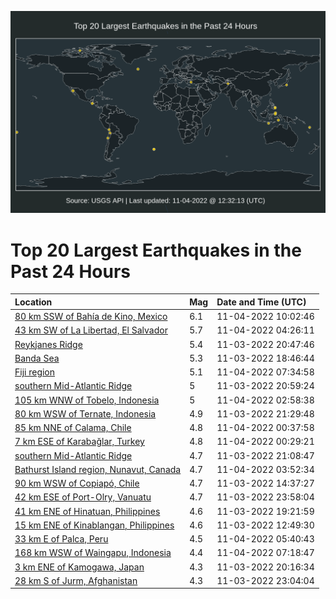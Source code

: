 ![Map](./map.png)

# Top 20 Largest Earthquakes in the Past 24 Hours

| Location | Mag | Date and Time (UTC) |
|:---|:---|:---|
| [80 km SSW of Bahía de Kino, Mexico](https://earthquake.usgs.gov/earthquakes/eventpage/us7000imgl) | 6.1 | 11-04-2022 10:02:46 |
| [43 km SW of La Libertad, El Salvador](https://earthquake.usgs.gov/earthquakes/eventpage/us7000imeu) | 5.7 | 11-04-2022 04:26:11 |
| [Reykjanes Ridge](https://earthquake.usgs.gov/earthquakes/eventpage/us7000imat) | 5.4 | 11-03-2022 20:47:46 |
| [Banda Sea](https://earthquake.usgs.gov/earthquakes/eventpage/us7000im9n) | 5.3 | 11-03-2022 18:46:44 |
| [Fiji region](https://earthquake.usgs.gov/earthquakes/eventpage/us7000img0) | 5.1 | 11-04-2022 07:34:58 |
| [southern Mid-Atlantic Ridge](https://earthquake.usgs.gov/earthquakes/eventpage/us7000imax) | 5 | 11-03-2022 20:59:24 |
| [105 km WNW of Tobelo, Indonesia](https://earthquake.usgs.gov/earthquakes/eventpage/us7000imdx) | 5 | 11-04-2022 02:58:38 |
| [80 km WSW of Ternate, Indonesia](https://earthquake.usgs.gov/earthquakes/eventpage/us7000imb1) | 4.9 | 11-03-2022 21:29:48 |
| [85 km NNE of Calama, Chile](https://earthquake.usgs.gov/earthquakes/eventpage/us7000imca) | 4.8 | 11-04-2022 00:37:58 |
| [7 km ESE of Karabağlar, Turkey](https://earthquake.usgs.gov/earthquakes/eventpage/us7000imc7) | 4.8 | 11-04-2022 00:29:21 |
| [southern Mid-Atlantic Ridge](https://earthquake.usgs.gov/earthquakes/eventpage/us7000imbc) | 4.7 | 11-03-2022 21:08:47 |
| [Bathurst Island region, Nunavut, Canada](https://earthquake.usgs.gov/earthquakes/eventpage/us7000imej) | 4.7 | 11-04-2022 03:52:34 |
| [90 km WSW of Copiapó, Chile](https://earthquake.usgs.gov/earthquakes/eventpage/us7000im7r) | 4.7 | 11-03-2022 14:37:27 |
| [42 km ESE of Port-Olry, Vanuatu](https://earthquake.usgs.gov/earthquakes/eventpage/us7000imc1) | 4.7 | 11-03-2022 23:58:04 |
| [41 km ENE of Hinatuan, Philippines](https://earthquake.usgs.gov/earthquakes/eventpage/us7000ima3) | 4.6 | 11-03-2022 19:21:59 |
| [15 km ENE of Kinablangan, Philippines](https://earthquake.usgs.gov/earthquakes/eventpage/us7000im62) | 4.6 | 11-03-2022 12:49:30 |
| [33 km E of Palca, Peru](https://earthquake.usgs.gov/earthquakes/eventpage/us7000imfm) | 4.5 | 11-04-2022 05:40:43 |
| [168 km WSW of Waingapu, Indonesia](https://earthquake.usgs.gov/earthquakes/eventpage/us7000imfy) | 4.4 | 11-04-2022 07:18:47 |
| [3 km ENE of Kamogawa, Japan](https://earthquake.usgs.gov/earthquakes/eventpage/us7000imay) | 4.3 | 11-03-2022 20:16:34 |
| [28 km S of Jurm, Afghanistan](https://earthquake.usgs.gov/earthquakes/eventpage/us7000imbm) | 4.3 | 11-03-2022 23:04:04 |
